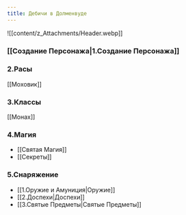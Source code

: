 ```yaml
---
title: Дебичи в Долменвуде
---
```

![[content/z_Attachments/Header.webp]]

### [[Создание Персонажа|1.Создание Персонажа]]

### 2.Расы
[[Моховик]]

### 3.Классы
[[Монах]]

### 4.Магия
- [[Святая Магия]]
- [[Секреты]]

### 5.Снаряжение
 - [[1.Оружие и Амуниция|Оружие]]
 - [[2.Доспехи|Доспехи]]
 - [[3.Святые Предметы|Святые Предметы]]
